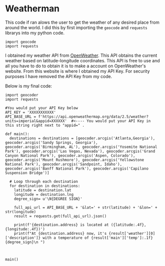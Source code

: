# Weatherman

This code if ran alows the user to get the weather of any desired place from around the world. I did this by first importing the `geocode` and `requests` librarys into my python code. 

```
import geocode
import requests
```

I obtained my weather API from [OpenWeather](https://openweathermap.org/). This API obtains the current weather based on latitude-longitude coordinates. This API is free to use and all you have to do to obtain it is to make a account on OpenWeather's website. From this website is where I obtained my API Key. For security purposes I have removed the API Key from my code.

Below is my final code:

```
import geocoder
import requests

#You would put your API Key below
API_KEY = 'XXXXXXXXXXX'
API_BASE_URL = f'https://api.openweathermap.org/data/2.5/weather?units=imperial&appid=XXXXXX'  #<---- You would put your API Key in this string right next to "appid=" .

def main():
  destinations = destinations = [geocoder.arcgis('Atlanta,Georgia'), geocoder.arcgis('Sandy Springs, Georgia'),  geocoder.arcgis('Birmingham, AL'), geocoder.arcgis('Yosemite National Park'), geocoder.arcgis('Las Vegas, Nevada'), geocoder.arcgis('Grand Canyon National Park'), geocoder.arcgis('Aspen, Colorado'), geocoder.arcgis('Mount Rushmore'), geocoder.arcgis('Yellowstone National Park'), geocoder.arcgis('Sandpoint, Idaho'), geocoder.arcgis('Banff National Park'), geocoder.arcgis('Capilano Suspension Bridge')]

  # Loop through each destination
  for destination in destinations:
    latitude = destination.lat
    longitude = destination.lng
    degree_sign= u'\N{DEGREE SIGN}'
    
    full_api_url = API_BASE_URL + '&lat=' + str(latitude) + '&lon=' + str(longitude)
    result = requests.get(full_api_url).json()
   
    print(f'{destination.address} is located at ({latitude:.4f}, {longitude:.4f})')
    print(f"At {destination.address} now, it's {result['weather'][0]['description']} with a temperature of {result['main']['temp']:.1f}{degree_sign}\n ")
    
    

main()
```


